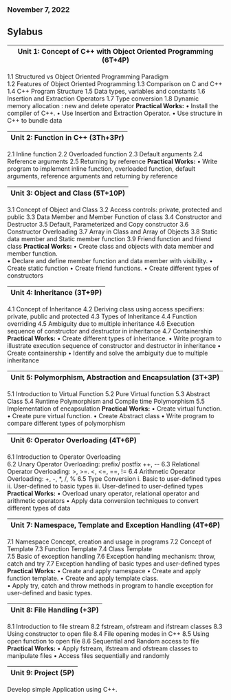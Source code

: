 ### November 7, 2022

## Sylabus

|**Unit 1: Concept of C++ with Object Oriented Programming (6T+4P)**|
|---|
1.1	Structured vs Object Oriented Programming Paradigm  
1.2	Features of Object Oriented Programming
1.3	Comparison on C and C++
1.4	C++ Program Structure
1.5	Data types, variables and constants
1.6	 Insertion and Extraction Operators
1.7	Type conversion
1.8	Dynamic memory allocation : new and delete operator 
**Practical Works:**
•	Install the compiler of C++. 
•	Use Insertion and Extraction Operator.
•	Use structure in C++ to bundle data 


|**Unit 2: Function in C++ (3Th+3Pr)**|
|---|
2.1	Inline function
2.2	Overloaded function
2.3	Default arguments
2.4	Reference arguments
2.5	Returning by reference
**Practical Works:**
•	Write program to implement inline function, overloaded function, default arguments, reference arguments and returning by reference



|**Unit 3: Object and Class (5T+10P)**|
|---|
3.1	Concept of Object and Class
3.2	Access controls: private, protected and public
3.3	Data Member and Member Function of class
3.4	Constructor and Destructor
3.5	Default, Parameterized and Copy constructor
3.6	Constructor Overloading
3.7	Array in Class and Array of Objects 
3.8	Static data member and Static member function 
3.9	Friend function and friend class
**Practical Works:**
•	Create class and objects with data member and member function.  
•	Declare and define member function and data member with visibility. 
•	Create static function 
•	Create friend functions. 
•	Create different types of constructors 

|**Unit 4: Inheritance (3T+9P)**|
|--|
4.1	Concept of Inheritance
4.2	Deriving class using access specifiers: private, public and protected
4.3	Types of Inheritance
4.4	Function overriding 
4.5	Ambiguity due to multiple inheritance 
4.6	Execution sequence of constructor and destructor in inheritance
4.7	Containership
**Practical Works:**
•	Create different types of inheritance.
•	 Write program to illustrate  execution sequence of constructor and destructor in inheritance
•	Create containership
•	Identify and solve the ambiguity due to multiple inheritance


|**Unit 5: Polymorphism, Abstraction  and Encapsulation (3T+3P)**|	
|--|
5.1	Introduction to Virtual Function 
5.2	Pure Virtual function 
5.3	Abstract Class 
5.4	Runtime Polymorphism and Compile time Polymorphism
5.5	Implementation of encapsulation 
**Practical Works:**
•	Create virtual function. 
•	Create pure virtual function. 
•	Create Abstract class
•	Write program to compare different types of polymorphism


|**Unit 6: Operator Overloading (4T+6P)**|
|---|
6.1	Introduction to Operator Overloading  
6.2	Unary Operator Overloading: prefix/ postfix ++, --
6.3	Relational Operator Overloading: >, >=. <, <=, ==, !=
6.4	Arithmetic Operator Overloading: +, -, *, /, % 
6.5	Type Conversion
i.	Basic to user-defined types
ii.	User-defined to basic types
iii.	User-defined to user-defined types
**Practical Works:**
•	Overload unary operator, relational operator and arithmetic operators 
•	Apply data conversion techniques to convert different types of data 


|**Unit 7: Namespace, Template and Exception Handling (4T+6P)**|
|---|
7.1	Namespace Concept, creation and usage in programs
7.2	Concept of Template 
7.3	Function Template 
7.4	Class Template   
7.5	Basic of exception handling 
7.6	Exception handling mechanism: throw, catch and try
7.7	Exception handling of basic types and user-defined types 
**Practical Works:**
•	Create and apply namespace
•	Create and apply function template.
•	Create and apply template class.  
•	Apply try, catch and throw methods in program to handle exception for user-defined and basic types. 


|**Unit 8: File Handling (+3P)**|
|---|
8.1	Introduction to file stream
8.2	fstream, ofstream and ifstream classes
8.3	Using constructor to open file
8.4	File opening modes in C++
8.5	Using open function to open file
8.6	Sequential and Random access to file 
**Practical Works:**
•	Apply fstream, ifstream and ofstream classes to manipulate files
•	Access files sequentially and randomly


|**Unit 9: Project (5P)**|
|---|
Develop simple Application using C++.		

